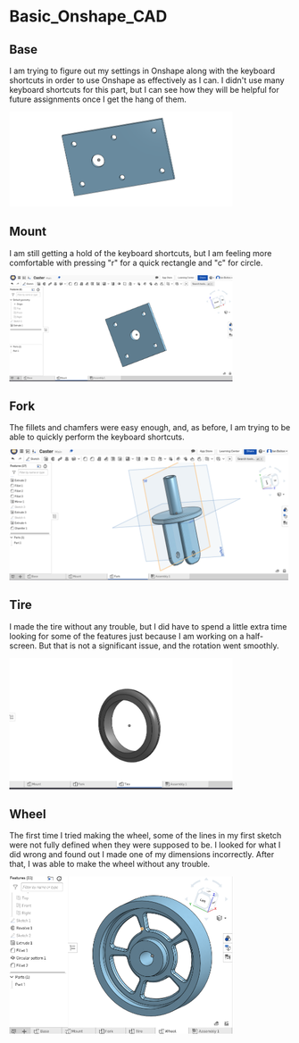 # Basic_Onshape_CAD
## Base 
I am trying to figure out my settings in Onshape along with the keyboard shortcuts in order to use Onshape as effectively as I can. I didn't use many keyboard shortcuts for this part, but I can see how they will be helpful for future assignments once I get the hang of them.

<img src="./images/Base.png" width="400"> 


## Mount
I am still getting a hold of the keyboard shortcuts, but I am feeling more comfortable with pressing "r" for a quick rectangle and "c" for circle.

<img src="./images/MountPic.png" width="400"> 

## Fork
The fillets and chamfers were easy enough, and, as before, I am trying to be able to quickly perform the keyboard shortcuts.

<img src="./images/Fork.png" width="500"> 

## Tire
I made the tire without any trouble, but I did have to spend a little extra time looking for some of the features just because I am working on a half-screen. But that is not a significant issue, and the rotation went smoothly.

<img src="./images/Tire.png" width="400">

## Wheel
The first time I tried making the wheel, some of the lines in my first sketch were not fully defined when they were supposed to be. I looked for what I did wrong and found out I made one of my dimensions incorrectly. After that, I was able to make the wheel without any trouble.

<img src="./images/Wheel.png" width="400">
